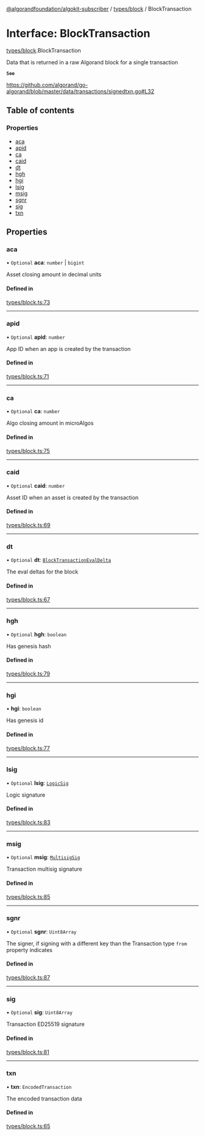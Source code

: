 [@algorandfoundation/algokit-subscriber](../README.md) / [types/block](../modules/types_block.md) / BlockTransaction

# Interface: BlockTransaction

[types/block](../modules/types_block.md).BlockTransaction

Data that is returned in a raw Algorand block for a single transaction

**`See`**

https://github.com/algorand/go-algorand/blob/master/data/transactions/signedtxn.go#L32

## Table of contents

### Properties

- [aca](types_block.BlockTransaction.md#aca)
- [apid](types_block.BlockTransaction.md#apid)
- [ca](types_block.BlockTransaction.md#ca)
- [caid](types_block.BlockTransaction.md#caid)
- [dt](types_block.BlockTransaction.md#dt)
- [hgh](types_block.BlockTransaction.md#hgh)
- [hgi](types_block.BlockTransaction.md#hgi)
- [lsig](types_block.BlockTransaction.md#lsig)
- [msig](types_block.BlockTransaction.md#msig)
- [sgnr](types_block.BlockTransaction.md#sgnr)
- [sig](types_block.BlockTransaction.md#sig)
- [txn](types_block.BlockTransaction.md#txn)

## Properties

### aca

• `Optional` **aca**: `number` \| `bigint`

Asset closing amount in decimal units

#### Defined in

[types/block.ts:73](https://github.com/algorandfoundation/algokit-subscriber-ts/blob/main/src/types/block.ts#L73)

___

### apid

• `Optional` **apid**: `number`

App ID when an app is created by the transaction

#### Defined in

[types/block.ts:71](https://github.com/algorandfoundation/algokit-subscriber-ts/blob/main/src/types/block.ts#L71)

___

### ca

• `Optional` **ca**: `number`

Algo closing amount in microAlgos

#### Defined in

[types/block.ts:75](https://github.com/algorandfoundation/algokit-subscriber-ts/blob/main/src/types/block.ts#L75)

___

### caid

• `Optional` **caid**: `number`

Asset ID when an asset is created by the transaction

#### Defined in

[types/block.ts:69](https://github.com/algorandfoundation/algokit-subscriber-ts/blob/main/src/types/block.ts#L69)

___

### dt

• `Optional` **dt**: [`BlockTransactionEvalDelta`](types_block.BlockTransactionEvalDelta.md)

The eval deltas for the block

#### Defined in

[types/block.ts:67](https://github.com/algorandfoundation/algokit-subscriber-ts/blob/main/src/types/block.ts#L67)

___

### hgh

• `Optional` **hgh**: `boolean`

Has genesis hash

#### Defined in

[types/block.ts:79](https://github.com/algorandfoundation/algokit-subscriber-ts/blob/main/src/types/block.ts#L79)

___

### hgi

• **hgi**: `boolean`

Has genesis id

#### Defined in

[types/block.ts:77](https://github.com/algorandfoundation/algokit-subscriber-ts/blob/main/src/types/block.ts#L77)

___

### lsig

• `Optional` **lsig**: [`LogicSig`](types_block.LogicSig.md)

Logic signature

#### Defined in

[types/block.ts:83](https://github.com/algorandfoundation/algokit-subscriber-ts/blob/main/src/types/block.ts#L83)

___

### msig

• `Optional` **msig**: [`MultisigSig`](types_block.MultisigSig.md)

Transaction multisig signature

#### Defined in

[types/block.ts:85](https://github.com/algorandfoundation/algokit-subscriber-ts/blob/main/src/types/block.ts#L85)

___

### sgnr

• `Optional` **sgnr**: `Uint8Array`

The signer, if signing with a different key than the Transaction type `from` property indicates

#### Defined in

[types/block.ts:87](https://github.com/algorandfoundation/algokit-subscriber-ts/blob/main/src/types/block.ts#L87)

___

### sig

• `Optional` **sig**: `Uint8Array`

Transaction ED25519 signature

#### Defined in

[types/block.ts:81](https://github.com/algorandfoundation/algokit-subscriber-ts/blob/main/src/types/block.ts#L81)

___

### txn

• **txn**: `EncodedTransaction`

The encoded transaction data

#### Defined in

[types/block.ts:65](https://github.com/algorandfoundation/algokit-subscriber-ts/blob/main/src/types/block.ts#L65)
